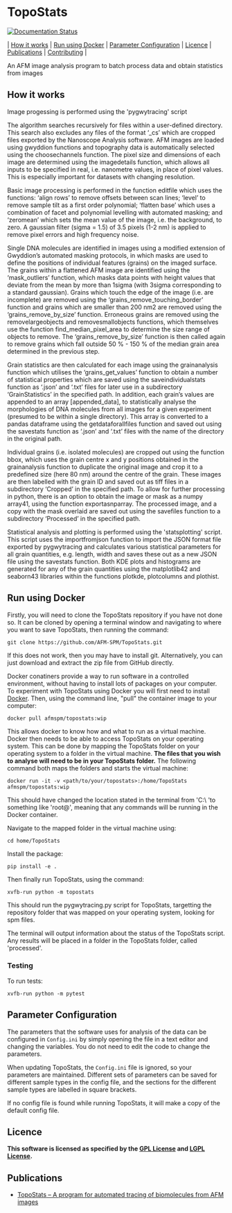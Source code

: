 # TopoStats

[![Documentation Status](https://readthedocs.org/projects/topostats/badge/?version=dev)](https://topostats.readthedocs.io/en/dev/?badge=dev)

| [How it works](#how-it-works) | [Run using Docker](#run-using-docker) | [Parameter Configuration](#parameter-configuration) | [Licence](#licence) | [Publications](#publications) | [Contributing](contributing.md) |

An AFM image analysis program to batch process data and obtain statistics from images

## How it works

Image progessing is performed using the 'pygwytracing' script

The algorithm searches recursively for files within a user-defined directory. 
This search also excludes any files of the format ‘_cs’ which are cropped files exported by the Nanoscope Analysis software. 
AFM images are loaded  using gwyddion functions and topography data is automatically selected using the choosechannels function. 
The pixel size and dimensions of each image are determined using the imagedetails function, which allows all inputs to be specified in real, i.e. nanometre values, in place of pixel values. 
This is especially important for datasets with changing resolution. 

Basic image processing is performed in the function editfile which uses the functions: ‘align rows’ to remove offsets between scan lines; ‘level’ to remove sample tilt as a first order polynomial; ‘flatten base’ which uses a combination of facet and polynomial levelling with automated masking; and ‘zeromean’ which sets the mean value of the image, i.e. the background, to zero. 
A gaussian filter (sigma = 1.5) of 3.5 pixels (1-2 nm) is applied to remove pixel errors and high frequency noise. 

Single DNA molecules are identified in images using a modified extension of Gwyddion’s automated masking protocols, in which masks are used to define the positions of individual features (grains) on the imaged surface. 
The grains within a flattened AFM image are identified using the ‘mask_outliers’ function, which masks data  points with height values that deviate from the mean by more than 1sigma (with 3sigma corresponding to a standard gaussian). 
Grains which touch the edge of the image (i.e. are incomplete) are removed using the ‘grains_remove_touching_border’ function and grains which are smaller than 200 nm2 are removed using the ‘grains_remove_by_size’ function. 
Erroneous grains are removed using the removelargeobjects and removesmallobjects functions, which themselves use the function find_median_pixel_area to determine the size range of objects to remove. The ‘grains_remove_by_size’ function is then called again to remove grains which fall outside 50 % - 150 % of the median grain area determined in the previous step.  

Grain statistics are then calculated for each image using the grainanalysis function which utilises the ‘grains_get_values’ function to obtain a number of statistical properties which are saved using the saveindividualstats function as ‘.json’ and ‘.txt’ files for later use in a subdirectory ‘GrainStatistics’ in the specified path. 
In addition, each grain’s values are appended to an array [appended_data], to statistically analyse the morphologies of DNA molecules from all images for a given experiment (presumed to be within a single  directory). 
This array is converted to a pandas dataframe using the getdataforallfiles function and saved out using the savestats function as ‘.json’ and ‘.txt’ files with the name of the directory in the original path. 

Individual grains (i.e. isolated molecules) are cropped out using the function bbox, which uses the grain centre x and y positions obtained in the grainanalysis function to duplicate the original image and crop it to a predefined size (here 80 nm) around the centre of the grain. These images are then labelled with the grain ID and saved out as tiff files in a subdirectory ‘Cropped’ in the specified path.
To allow for further processing in python, there is an option to obtain the image or mask as a numpy array41, using the function exportasnparray. The processed image, and a copy with the mask overlaid are saved out using the savefiles function to a subdirectory ‘Processed’ in the specified path. 

Statistical analysis and plotting is performed using the 'statsplotting' script. 
This script uses the importfromjson function to import the JSON format file exported by pygwytracing and calculates various statistical parameters for all grain quantities, e.g. length, width and saves these out as a new JSON file using the savestats function. 
Both KDE plots and histograms are generated for any of the grain quantities using the matplotlib42 and seaborn43 libraries within the functions plotkde, plotcolumns and plothist. 

## Run using Docker

Firstly, you will need to clone the TopoStats repository if you have not done so. It can be cloned by opening a terminal window and navigating to where you want to save TopoStats, then running the command:

```
git clone https://github.com/AFM-SPM/TopoStats.git
```

If this does not work, then you may have to install git. Alternatively, you can just download and extract the zip file from GitHub directly.

Docker conatiners provide a way to run software in a controlled environment, without having to install lots of packages on your computer. To experiment with TopoStats using Docker you will first need to install [Docker](https://docs.docker.com/get-docker/). Then, using the command line, "pull" the container image to your computer:

```
docker pull afmspm/topostats:wip
```

This allows docker to know how and what to run as a virtual machine. Docker then needs to be able to access TopoStats on your operating system. This can be done by mapping the TopoStats folder on your operating system to a folder in the virtual machine. **The files that you wish to analyse will need to be in your TopoStats folder.** The following command both maps the folders and starts the virtual machine:

```
docker run -it -v <path/to/your/topostats>:/home/TopoStats afmspm/topostats:wip
```

This should have changed the location stated in the terminal from 'C:\ 'to something like 'root@', meaning that any commands will be running in the Docker container.

Navigate to the mapped folder in the virtual machine using:

```
cd home/TopoStats
```

Install the package:

```
pip install -e .
```

Then finally run TopoStats, using the command:

```
xvfb-run python -m topostats
```

This should run the pygwytracing.py script for TopoStats, targetting the repository folder that was mapped on your operating system, looking for spm files.

The terminal will output information about the status of the TopoStats script. Any results will be placed in a folder in the TopoStats folder, called 'processed'.

### Testing

To run tests:

```
xvfb-run python -m pytest
```

## Parameter Configuration

The parameters that the software uses for analysis of the data can be configured in `Config.ini` by simply opening the file in a text editor and changing the variables. You do not need to edit the code to change the parameters.

When updating TopoStats, the `Config.ini` file is ignored, so your parameters are maintained. Different sets of parameters can be saved for different sample types in the config file, and the sections for the different sample types are labelled in square brackets.

If no config file is found while running TopoStats, it will make a copy of the default config file.

## Licence

**This software is licensed as specified by the [GPL License](COPYING) and [LGPL License](COPYING.LESSER).**

## Publications

- [TopoStats – A program for automated tracing of biomolecules from AFM images](https://www.sciencedirect.com/science/article/pii/S1046202321000207)

